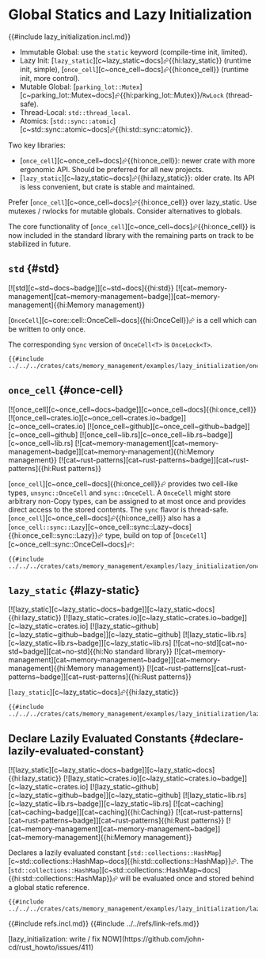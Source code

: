 # Global Statics and Lazy Initialization

{{#include lazy_initialization.incl.md}}

- Immutable Global: use the `static` keyword (compile-time init, limited).
- Lazy Init: [`lazy_static`][c~lazy_static~docs]⮳{{hi:lazy_static}} (runtime init, simple), [`once_cell`][c~once_cell~docs]⮳{{hi:once_cell}} (runtime init, more control).
- Mutable Global: [`parking_lot::Mutex`][c~parking_lot::Mutex~docs]⮳{{hi:parking_lot::Mutex}}/`RwLock` (thread-safe).
- Thread-Local: `std::thread_local`.
- Atomics: [`std::sync::atomic`][c~std::sync::atomic~docs]⮳{{hi:std::sync::atomic}}.

Two key libraries:

- [`once_cell`][c~once_cell~docs]⮳{{hi:once_cell}}: newer crate with more ergonomic API. Should be preferred for all new projects.
- [`lazy_static`][c~lazy_static~docs]⮳{{hi:lazy_static}}: older crate. Its API is less convenient, but crate is stable and maintained.

Prefer [`once_cell`][c~once_cell~docs]⮳{{hi:once_cell}} over lazy_static. Use mutexes / rwlocks for mutable globals. Consider alternatives to globals.

The core functionality of [`once_cell`][c~once_cell~docs]⮳{{hi:once_cell}} is now included in the standard library with the remaining parts on track to be stabilized in future.

## `std` {#std}

[![std][c~std~docs~badge]][c~std~docs]{{hi:std}}
[![cat~memory-management][cat~memory-management~badge]][cat~memory-management]{{hi:Memory management}}

[`OnceCell`][c~core::cell::OnceCell~docs]{{hi:OnceCell}}⮳ is a cell which can be written to only once.

The corresponding `Sync` version of `OnceCell<T>` is `OnceLock<T>`.

```rust,editable
{{#include ../../../crates/cats/memory_management/examples/lazy_initialization/once_cell.rs:example}}
```

## `once_cell` {#once-cell}

[![once_cell][c~once_cell~docs~badge]][c~once_cell~docs]{{hi:once_cell}}
[![once_cell~crates.io][c~once_cell~crates.io~badge]][c~once_cell~crates.io]
[![once_cell~github][c~once_cell~github~badge]][c~once_cell~github]
[![once_cell~lib.rs][c~once_cell~lib.rs~badge]][c~once_cell~lib.rs]
[![cat~memory-management][cat~memory-management~badge]][cat~memory-management]{{hi:Memory management}}
[![cat~rust-patterns][cat~rust-patterns~badge]][cat~rust-patterns]{{hi:Rust patterns}}

[`once_cell`][c~once_cell~docs]{{hi:once_cell}}⮳ provides two cell-like types, `unsync::OnceCell` and `sync::OnceCell`. A `OnceCell` might store arbitrary non-Copy types, can be assigned to at most once and provides direct access to the stored contents. The `sync` flavor is thread-safe. [`once_cell`][c~once_cell~docs]⮳{{hi:once_cell}} also has a [`once_cell::sync::Lazy`][c~once_cell::sync::Lazy~docs]{{hi:once_cell::sync::Lazy}}⮳ type, build on top of [`OnceCell`][c~once_cell::sync::OnceCell~docs]⮳:

```rust,editable
{{#include ../../../crates/cats/memory_management/examples/lazy_initialization/once_cell2.rs:example}}
```

## `lazy_static` {#lazy-static}

[![lazy_static][c~lazy_static~docs~badge]][c~lazy_static~docs]{{hi:lazy_static}}
[![lazy_static~crates.io][c~lazy_static~crates.io~badge]][c~lazy_static~crates.io]
[![lazy_static~github][c~lazy_static~github~badge]][c~lazy_static~github]
[![lazy_static~lib.rs][c~lazy_static~lib.rs~badge]][c~lazy_static~lib.rs]
[![cat~no-std][cat~no-std~badge]][cat~no-std]{{hi:No standard library}}
[![cat~memory-management][cat~memory-management~badge]][cat~memory-management]{{hi:Memory management}}
[![cat~rust-patterns][cat~rust-patterns~badge]][cat~rust-patterns]{{hi:Rust patterns}}

[`lazy_static`][c~lazy_static~docs]⮳{{hi:lazy_static}}

```rust,editable
{{#include ../../../crates/cats/memory_management/examples/lazy_initialization/lazy_static.rs:example}}
```

## Declare Lazily Evaluated Constants {#declare-lazily-evaluated-constant}

[![lazy_static][c~lazy_static~docs~badge]][c~lazy_static~docs]{{hi:lazy_static}}
[![lazy_static~crates.io][c~lazy_static~crates.io~badge]][c~lazy_static~crates.io]
[![lazy_static~github][c~lazy_static~github~badge]][c~lazy_static~github]
[![lazy_static~lib.rs][c~lazy_static~lib.rs~badge]][c~lazy_static~lib.rs]
[![cat~caching][cat~caching~badge]][cat~caching]{{hi:Caching}}
[![cat~rust-patterns][cat~rust-patterns~badge]][cat~rust-patterns]{{hi:Rust patterns}}
[![cat~memory-management][cat~memory-management~badge]][cat~memory-management]{{hi:Memory management}}

Declares a lazily evaluated constant [`std::collections::HashMap`][c~std::collections::HashMap~docs]{{hi:std::collections::HashMap}}⮳. The [`std::collections::HashMap`][c~std::collections::HashMap~docs]{{hi:std::collections::HashMap}}⮳ will be evaluated once and stored behind a global static reference.

```rust,editable
{{#include ../../../crates/cats/memory_management/examples/lazy_initialization/lazy_constant.rs:example}}
```

{{#include refs.incl.md}}
{{#include ../../refs/link-refs.md}}

<div class="hidden">
[lazy_initialization: write / fix NOW](https://github.com/john-cd/rust_howto/issues/411)
</div>

